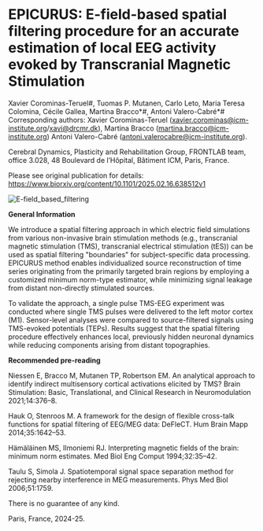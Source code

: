 # **EPICURUS: E-field-based spatial filtering procedure for an accurate estimation of local EEG activity evoked by Transcranial Magnetic Stimulation**

Xavier Corominas-Teruel#, Tuomas P. Mutanen, Carlo Leto, Maria Teresa Colomina, Cécile Gallea, Martina Bracco*#, Antoni Valero-Cabré*#
Corresponding authors: Xavier Corominas-Teruel (xavier.corominas@icm-institute.org/xavi@drcmr.dk), Martina Bracco (martina.bracco@icm-institute.org) Antoni Valero-Cabré (antoni.valerocabre@icm-institute.org). 

Cerebral Dynamics, Plasticity and Rehabilitation Group, FRONTLAB team, office 3.028, 48 Boulevard de l’Hôpital, Bâtiment ICM, Paris, France.


Please see original publication for details:
https://www.biorxiv.org/content/10.1101/2025.02.16.638512v1
  
![E-field_based_filtering](https://github.com/user-attachments/assets/fbe49df2-44b3-4232-a213-839d321503f4)



**General Information**

We introduce a spatial filtering approach in which electric field simulations from various non-invasive brain stimulation methods (e.g., transcranial magnetic stimulation (TMS), transcranial electrical stimulation (tES)) can be used as spatial filtering "boundaries" for subject-specific data processing. EPICURUS method enables individualized source reconstruction of time series originating from the primarily targeted brain regions by employing a customized minimum norm-type estimator, while minimizing signal leakage from distant non-directly stimulated sources.

To validate the approach, a single pulse TMS-EEG experiment was conducted where single TMS pulses were delivered to the left motor cortex (M1). Sensor-level analyses were compared to source-filtered signals using TMS-evoked potentials (TEPs). Results suggest that the spatial filtering procedure effectively enhances local, previously hidden neuronal dynamics while reducing components arising from distant topographies.


**Recommended pre-reading**

Niessen E, Bracco M, Mutanen TP, Robertson EM. An analytical approach to identify indirect multisensory cortical activations elicited by TMS? Brain Stimulation: Basic, Translational, and Clinical Research in Neuromodulation 2021;14:376–8.

Hauk O, Stenroos M. A framework for the design of flexible cross-talk functions for spatial filtering of EEG/MEG data: DeFleCT. Hum Brain Mapp 2014;35:1642–53.

Hämäläinen MS, Ilmoniemi RJ. Interpreting magnetic fields of the brain: minimum norm estimates. Med Biol Eng Comput 1994;32:35–42.

Taulu S, Simola J. Spatiotemporal signal space separation method for rejecting nearby interference in MEG measurements. Phys Med Biol 2006;51:1759. 


There is no guarantee of any kind.

Paris, France, 2024-25.

